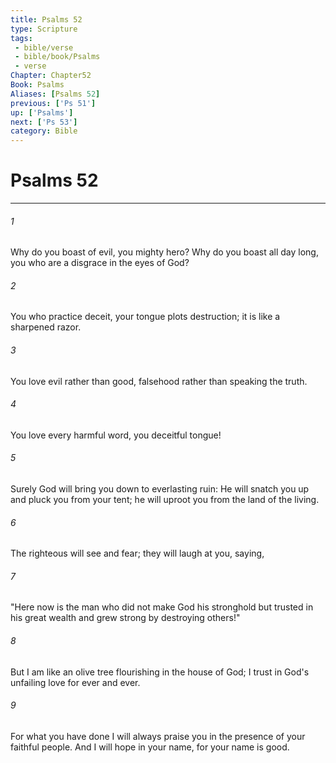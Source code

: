 ```yaml
---
title: Psalms 52
type: Scripture
tags:
 - bible/verse
 - bible/book/Psalms
 - verse
Chapter: Chapter52
Book: Psalms
Aliases: [Psalms 52]
previous: ['Ps 51']
up: ['Psalms']
next: ['Ps 53']
category: Bible
---
```

# Psalms 52

***


###### 1 
Why do you boast of evil, you mighty hero? Why do you boast all day long, you who are a disgrace in the eyes of God? 

###### 2 
You who practice deceit, your tongue plots destruction; it is like a sharpened razor. 

###### 3 
You love evil rather than good, falsehood rather than speaking the truth. 

###### 4 
You love every harmful word, you deceitful tongue! 

###### 5 
Surely God will bring you down to everlasting ruin: He will snatch you up and pluck you from your tent; he will uproot you from the land of the living. 

###### 6 
The righteous will see and fear; they will laugh at you, saying, 

###### 7 
"Here now is the man who did not make God his stronghold but trusted in his great wealth and grew strong by destroying others!" 

###### 8 
But I am like an olive tree flourishing in the house of God; I trust in God's unfailing love for ever and ever. 

###### 9 
For what you have done I will always praise you in the presence of your faithful people. And I will hope in your name, for your name is good. 
